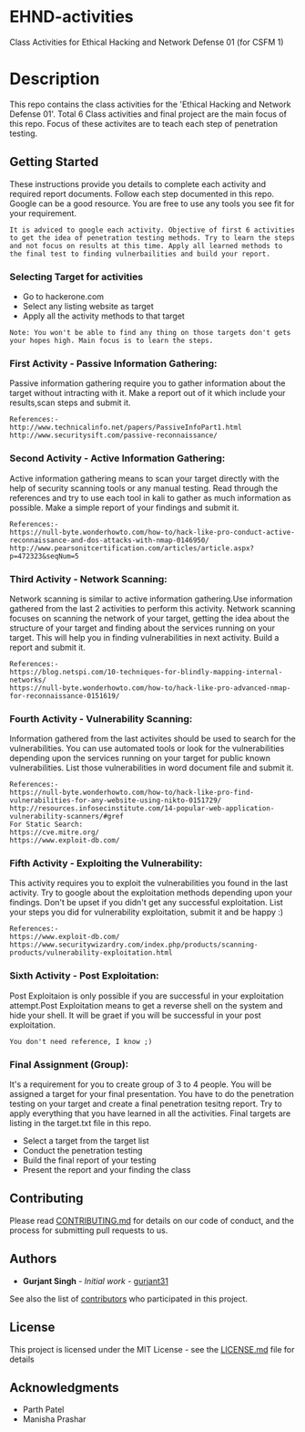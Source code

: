 # EHND-activities
Class Activities for Ethical Hacking and Network Defense 01 (for CSFM 1)

# Description 

This repo contains the class activities for the 'Ethical Hacking and Network Defense 01'. Total 6 Class activities and final project are the main focus of this repo. Focus of these activites are to teach each step of penetration testing. 

## Getting Started

These instructions provide you details to complete each activity and required report documents. Follow each step documented in this repo. Google can be a good resource. You are free to use any tools you see fit for your requirement.


```
It is adviced to google each activity. Objective of first 6 activities to get the idea of penetration testing methods. Try to learn the steps and not focus on results at this time. Apply all learned methods to the final test to finding vulnerbailities and build your report.
```
### Selecting Target for activities
* Go to hackerone.com
* Select any listing website as target
* Apply all the activity methods to that target

```
Note: You won't be able to find any thing on those targets don't gets your hopes high. Main focus is to learn the steps.
```


### First Activity - Passive Information Gathering:
Passive information gathering require you to gather information about the target without intracting with it. Make a report out of it which include your results,scan steps and submit it.

```
References:-
http://www.technicalinfo.net/papers/PassiveInfoPart1.html
http://www.securitysift.com/passive-reconnaissance/
```

### Second Activity - Active Information Gathering:
Active information gathering means to scan your target directly with the help of security scanning tools or any manual testing. Read through the references and try to use each tool in kali to gather as much information as possible. Make a simple report of your findings and submit it.

```
References:-
https://null-byte.wonderhowto.com/how-to/hack-like-pro-conduct-active-reconnaissance-and-dos-attacks-with-nmap-0146950/
http://www.pearsonitcertification.com/articles/article.aspx?p=472323&seqNum=5
```

### Third Activity - Network Scanning:
Network scanning is similar to active information gathering.Use information gathered from the last 2 activities to perform this activity. Network scanning focuses on scanning the network of your target, getting the idea about the structure of your target and finding about the services running on your target. This will help you in finding vulnerabilities in next activity. Build a report and submit it.

```
References:-
https://blog.netspi.com/10-techniques-for-blindly-mapping-internal-networks/
https://null-byte.wonderhowto.com/how-to/hack-like-pro-advanced-nmap-for-reconnaissance-0151619/
```

### Fourth Activity - Vulnerability Scanning:
Information gathered from the last activites should be used to search for the vulnerabilities. You can use automated tools or look for the vulnerabilities depending upon the services running on your target for public known vulnerabilities. List those vulnerabilities in word document file and submit it.
```
References:-
https://null-byte.wonderhowto.com/how-to/hack-like-pro-find-vulnerabilities-for-any-website-using-nikto-0151729/
http://resources.infosecinstitute.com/14-popular-web-application-vulnerability-scanners/#gref
For Static Search:
https://cve.mitre.org/
https://www.exploit-db.com/
```

### Fifth Activity - Exploiting the Vulnerability:
This activity requires you to exploit the vulnerabilities you found in the last activity. Try to google about the exploitation methods depending upon your findings. Don't be upset if you didn't get any successful exploitation. List your steps you did for vulnerability exploitation, submit it and be happy :)

```
References:-
https://www.exploit-db.com/
https://www.securitywizardry.com/index.php/products/scanning-products/vulnerability-exploitation.html
```

### Sixth Activity - Post Exploitation:
Post Exploitaion is only possible if you are successful in your exploitation attempt.Post Exploitation means to get a reverse shell on the system and hide your shell. It will be graet if you will be successful in your post exploitation.

```
You don't need reference, I know ;)
```

### Final Assignment (Group):

It's a requirement for you to create group of 3 to 4 people. You will be assigned a target for your final presentation. You have to do the penetration testing on your target and create a final penetration tesitng report. Try to apply everything that you have learned in all the activities. Final targets are listing in the target.txt file in this repo. 
* Select a target from the target list
* Conduct the penetration testing
* Build the final report of your testing
* Present the report and your finding the class


## Contributing

Please read [CONTRIBUTING.md](https://gist.github.com/PurpleBooth/b24679402957c63ec426) for details on our code of conduct, and the process for submitting pull requests to us.

## Authors

* **Gurjant Singh** - *Initial work* - [gurjant31](https://github.com/gurjant31)

See also the list of [contributors](https://github.com/your/project/contributors) who participated in this project.

## License

This project is licensed under the MIT License - see the [LICENSE.md](LICENSE.md) file for details

## Acknowledgments

* Parth Patel
* Manisha Prashar
